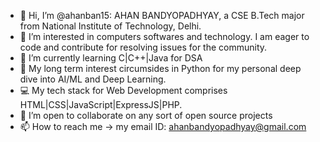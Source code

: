 - 👋 Hi, I’m @ahanban15: AHAN BANDYOPADHYAY, a CSE B.Tech major from National Institute of Technology, Delhi.
- 👀 I’m interested in computers softwares and technology. I am eager to code and contribute for resolving issues for the community.
- 🌱 I’m currently learning C|C++|Java for DSA
- 🎯 My long term interest circumsides in Python for my personal deep dive into AI/ML and Deep Learning.
- 💻 My tech stack for Web Development comprises HTML|CSS|JavaScript|ExpressJS|PHP.  
- 💞️ I’m open to collaborate on any sort of open source projects
- 📫 How to reach me -> my email ID: ahanbandyopadhyay@gmail.com

<!---
ahanban15/ahanban15 is a ✨ special ✨ repository because its `README.md` (this file) appears on your GitHub profile.
You can click the Preview link to take a look at your changes.
--->
